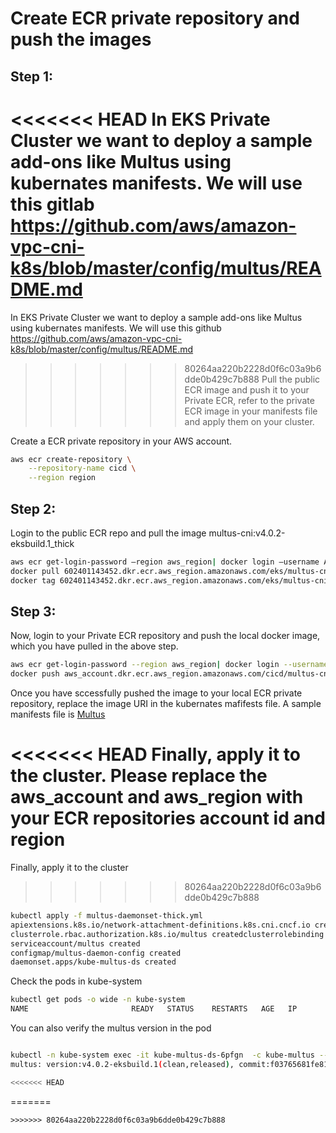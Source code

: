 # Create ECR private repository and push the images
## Step 1:
<<<<<<< HEAD
In EKS Private Cluster we want to deploy  a sample add-ons like Multus using kubernates manifests. We will use this gitlab https://github.com/aws/amazon-vpc-cni-k8s/blob/master/config/multus/README.md
=======
In EKS Private Cluster we want to deploy  a sample add-ons like Multus using kubernates manifests. We will use this github https://github.com/aws/amazon-vpc-cni-k8s/blob/master/config/multus/README.md
>>>>>>> 80264aa220b2228d0f6c03a9b6dde0b429c7b888
Pull the public ECR image and push it to your Private ECR, refer to the private ECR image in your manifests file and apply them on your cluster.

Create  a ECR  private repository in your AWS account. 

```bash linenums="1"
aws ecr create-repository \
    --repository-name cicd \
    --region region
```
## Step 2:
Login to the public ECR repo and pull the image multus-cni:v4.0.2-eksbuild.1_thick

```bash linenums="1"
aws ecr get-login-password —region aws_region| docker login —username AWS —password-stdin 602401143452.dkr.ecr.eu-central-1.amazonaws.com
docker pull 602401143452.dkr.ecr.aws_region.amazonaws.com/eks/multus-cni:v4.0.2-eksbuild.1_thick
docker tag 602401143452.dkr.ecr.aws_region.amazonaws.com/eks/multus-cni:v4.0.2-eksbuild.1_thick aws_account_id.dkr.ecr.eu-central-1.amazonaws.com/cicd/multus-cni:latest
```
## Step 3:

Now, login to your Private ECR repository and push the local docker image, which you have pulled in the above step.

```bash linenums="1"
aws ecr get-login-password --region aws_region| docker login --username AWS --password-stdin aws_account.dkr.ecr.eu-central-1.amazonaws.com
docker push aws_account.dkr.ecr.aws_region.amazonaws.com/cicd/multus-cni:latest
```

Once you have sccessfully pushed the image to your local ECR private repository, replace the image URI in the kubernates mafifests file. 
A sample manifests file is  [Multus](././multus-daemonset-thick.yaml)


<<<<<<< HEAD
Finally, apply it to the cluster. Please replace the aws_account and aws_region with your ECR repositories account id and region
=======
Finally, apply it to the cluster
>>>>>>> 80264aa220b2228d0f6c03a9b6dde0b429c7b888

```bash linenums="1"
kubectl apply -f multus-daemonset-thick.yml
apiextensions.k8s.io/network-attachment-definitions.k8s.cni.cncf.io created
clusterrole.rbac.authorization.k8s.io/multus createdclusterrolebinding.rbac.authorization.k8s.io/multus created
serviceaccount/multus created
configmap/multus-daemon-config created
daemonset.apps/kube-multus-ds created
```
Check the pods in kube-system

```bash linenums="1"
kubectl get pods -o wide -n kube-system
NAME                       READY   STATUS    RESTARTS   AGE   IP           NODE                                          NOMINATED NODE   READINESS GATESaws-node-vnb2f             2/2     Running   0          31d   10.4.1.122   ip-10-4-1-122.eu-central-1.compute.internal   <none>           <none>coredns-6566899dc6-l9wg7   1/1     Running   0          38d   10.4.1.96    ip-10-4-1-122.eu-central-1.compute.internal   <none>           <none>coredns-6566899dc6-psr2p   1/1     Running   0          38d   10.4.1.45    ip-10-4-1-122.eu-central-1.compute.internal   <none>           <none>kube-multus-ds-6pfgn       1/1     Running   0          16s   10.4.1.122   ip-10-4-1-122.eu-central-1.compute.internal   <none>           <none>
```  

You can also verify the multus version in the pod
```bash linenums="1"

kubectl -n kube-system exec -it kube-multus-ds-6pfgn  -c kube-multus -- /usr/src/multus-cni/bin/multus --version                                                                                                                                     
multus: version:v4.0.2-eksbuild.1(clean,released), commit:f03765681fe81ee1e0633ee1734bf48ab3bccf2b, date:2023-11-15T18:36:48+00:00

<<<<<<< HEAD
``` 
=======
``` 
>>>>>>> 80264aa220b2228d0f6c03a9b6dde0b429c7b888
